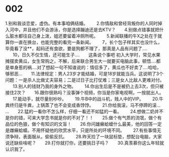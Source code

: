 # 002
1.别和我谈恋爱，虚伪。有本事咱俩结婚。 
      2.你情敌和曾经背叛你的人同时掉入河中，并且他们不会游泳，你是选择蹦迪还是去KTV？
      4.别做点错事就把什么脏水都往自己身上泼，姐还要留着冲厕所呢。 
      5.新闻联播的牛X之处在于就算你一直在换台，也能完整的看完一条新闻。
      7，长个包子样其实也没什么，毕竟看了没**，起码还有食欲，要是狗都不理了，那真是人品有问题了.... 
      10，日久不仅生情，还可能生子.... 
      这条说个事吧 初入大学时，常见水果摊摆卖黄瓜，女生常购之，不解，后来联合男生大一就要买电脑此事，顿悟....都是单身惹的祸....对了想起一句不知谁说的：情侣多了，黄瓜也不好卖了....哈哈，够邪恶... 
      11.法律规定：男人23岁才能结婚，可是18岁就能当兵。这说明了3个问题：一是杀人比做丈夫容易；二是过日子比打仗难；三是女人比敌人更难对付。 
      13.别人的钱财乃我的身外之物。 
      14.你出生后是不是被扔上去3次，但只被接住2次？ 
      16.跟你很熟吗？没事弹个视频，你当是你家电视啊，一按就出人。 
      17.能动手，就尽量别吵吵。 
      19.牛B中的战斗机，贱人中的VIP。 
      20.牛粪终归是牛粪，上锅蒸了也不会变成香饽饽。
      21.你给我滚，马不停蹄的滚... ... 
      22.猛的一看你不怎么样，仔细一看还不如猛的一看。 
      24.想做二奶并不是你的错，可来大学念书就是你的不对了！！ 
      25.做个有气质的流氓，做个有品位的色狼，做个有知识的文盲！ 
      26.你问雄癞蛤蟆什么最美，他的回答一定是雌癞蛤蟆。不用怀疑他的欣赏水平，只是所处的环境不同。 
      27.有些事情无须争辩，表面服从，偷偷反抗。 
      28.昨天捡了一块鼠标垫，想配台电脑，大家说还缺些啥呢？ 
      29.打你就打你，还要挑日子吗？ 
      30.真羡慕你这么年轻就认识我了。
